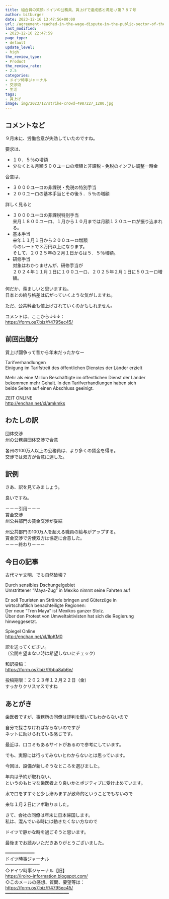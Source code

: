 ```yaml
---
title: 組合員の笑顔-ドイツの公務員、賃上げで達成感と満足-/第７８７号
author: bitburger
date: 2023-12-16 13:47:56+00:00
url: /agreement-reached-in-the-wage-dispute-in-the-public-sector-of-the-federal-states/
last_modified:
- 2023-12-16 22:47:59
page_type:
- default
update_level:
- high
the_review_type:
- Product
the_review_rate:
- 2.5
categories:
- ドイツ時事ジャーナル
- 交渉術
- 生活
tags:
- 賃上げ
image: img/2023/12/strike-crowd-4987227_1280.jpg
---
```

## コメントなど
９月末に、労働合意が失効していたのですね。

<span class="fz-22px"><span class="bold-red">要求は</span></span>、

<ul class="wp-block-list">
  <li>
    １０．５％の増額
  </li>
  <li>
    少なくとも月額５００ユーロの増額と非課税・免税のインフレ調整一時金
  </li>
</ul>

<span class="fz-22px"><span class="bold-red">合意は</span></span>、

<ul class="wp-block-list">
  <li>
    ３０００ユーロの非課税・免税の特別手当
  </li>
  <li>
    ２００ユーロの基本手当とその後５．５％の増額
  </li>
</ul>

詳しく見ると

<ul class="wp-block-list">
  <li>
    ３０００ユーロの非課税特別手当<br />来月１８００ユーロ、１月から１０月までは月額１２０ユーロが振り込まれる。
  </li>
  <li>
    基本手当<br />来年１１月１日から２００ユーロ増額<br />今のレートで３万円以上になります。<br />そして、２０２５年の２月１日からは５．５％増額。
  </li>
  <li>
    研修手当<br />対象はわかりませんが、研修手当が<br />２０２４年１１月１日に１００ユーロ、２０２５年２月１日に５０ユーロ増額。
  </li>
</ul>

何だか、羨ましいと思いますね。  
<span class="fz-20px"><span class="bold-red"><span class="marker-under">日本との給与格差は広がっていくような気がしますね。</span></span></span>

ただ、公共料金も値上げされていくのかもしれません。

コメントは、ここから↓↓↓：  
<https://form.os7.biz/f/4795ec45/>

## 前回出題分
賃上げ闘争って昔から年末だったかなー

Tarifverhandlungen  
Einigung im Tarifstreit des öffentlichen Dienstes der Länder erzielt

Mehr als eine Million Beschäftigte im öffentlichen Dienst der Länder  
bekommen mehr Gehalt. In den Tarifverhandlungen haben sich  
beide Seiten auf einen Abschluss geeinigt.

ZEIT ONLINE  
<http://enchan.net/xl/amkmks>

## わたしの訳
団体交渉  
州の公務員団体交渉で合意

各州の100万人以上の公務員は、より多くの賃金を得る。  
交渉では双方が合意に達した。

## 訳例
さあ、訳を見てみましょう。

良いですね。

－－－引用－－－  
賃金交渉  
州公共部門の賃金交渉が妥結

州公共部門の100万人を超える職員の給与がアップする。  
賃金交渉で労使双方は協定に合意した。  
－－－終わり－－－

## 今日の記事
古代マヤ文明、でも自然破壊？

Durch sensibles Dschungelgebiet  
Umstrittener &#8220;Maya-Zug&#8221; in Mexiko nimmt seine Fahrten auf

Er soll Touristen an Strände bringen und Güterzüge in  
wirtschaftlich benachteiligte Regionen:  
Der neue &#8220;Tren Maya&#8221; ist Mexikos ganzer Stolz.  
Über den Protest von Umweltaktivisten hat sich die Regierung hinweggesetzt.

Spiegel Online  
<http://enchan.net/xl/IIpKM0>

訳を送ってください。  
（公開を望まない時は希望しないにチェック）

和訳投稿：  
<https://form.os7.biz/f/bba8ab6e/>

投稿期限：２０２３年１２月２２日（金）  
すっかりクリスマスですね

## あとがき
歯医者ですが、事務所の同僚は評判を聞いてもわからないので

自分で探さなければならないのですが  
ネットに助けられている感じです。

最近は、口コミもあるサイトがあるので参考にしています。

でも、実際には行ってみないとわからないとは思っています。

今回は、設備が新しそうなところを選びました。

年内は予約が取れない、  
というのもヒマな歯医者より良いかとポジティブに受け止めています。

水で口をすすぐと少し滲みますが致命的ということでもないので

来年１月２日にアポ取りました。

さて、会社の同僚は年末に日本帰国します。  
私は、混んでいる時には動きたくない方なので

ドイツで静かな時を過ごそうと思います。

最後までお読みいただきありがとうございました。

━━━━━━━━━━━  
ドイツ時事ジャーナル  
───────────  
◇ドイツ時事ジャーナル【旧】  
<https://iroiro-information.blogspot.com/>  
◇このメールの感想、質問、要望等は：  
<https://form.os7.biz/f/4795ec45/>  
━━━━━━━━━━━━━━━━━━━━━━━━